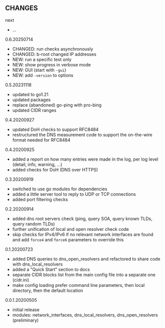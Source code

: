 ## CHANGES

next
  * ...

0.6.20250714
  * CHANGED: run checks asynchronously
  * CHANGED: b-root changed IP addresses
  * NEW: run a specific test only
  * NEW: show progress in verbose mode
  * NEW: GUI (start with `-gui`)
  * NEW: add `-version` to options

0.5.20231118
  * updated to go1.21
  * updated packages
  * replace (abandoned) go-ping with pro-bing
  * updated CIDR ranges

0.4.20200927
  * updated DoH checks to support RFC8484
  * restructured the DNS measurement code to support the on-the-wire format needed for RFC8484

0.4.20200925
  * added a report on how many entries were made in the log, per log level (detail, info, warning, ...)
  * added checks for DoH (DNS over HTTPS)

0.3.20200919
  * switched to use go modules for dependencies
  * added a little server tool to reply to UDP or TCP connections
  * added port filtering checks

0.2.20200914
  * added dns root servers check (ping, query SOA, query known TLDs, query random TLDs)
  * further unification of local and open resolver check code
  * skip checks for IPv4/IPv6 if no relevant network interfaces are found
    and add `force4` and `force6` parameters to override this

0.1.20200723
  * added DNS queries to dns_open_resolvers and refactored to share code with dns_local_resolvers
  * added a "Quick Start" section to docs
  * separate CIDR blocks list from the main config file into a separate one (cidr.ini)
  * make config loading prefer command line parameters, then local directory, then the default location

0.0.1.20200505
  * initial release
  * modules: network_interfaces, dns_local_resolvers, dns_open_resolvers (preliminary)
